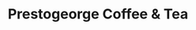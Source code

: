 ---
title: "Prestogeorge Coffee & Tea"
url: /pittsburgh/prestogeorge-coffee-und-tea/
shop: Kaffee
---